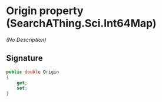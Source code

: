 # Origin property (SearchAThing.Sci.Int64Map)
_(No Description)_

## Signature
```csharp
public double Origin
{
    get;
    set;
}
```
